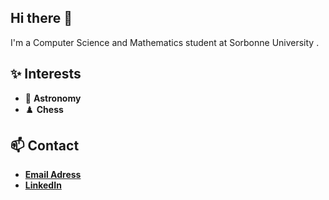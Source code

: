 ## Hi there 👋 
I'm a Computer Science and Mathematics student at Sorbonne University . 

## ✨ Interests 
- 🔭 **Astronomy**
- ♟️ **Chess**

## 📫 Contact
- [**Email Adress**](mailto:Belgacem.Smaali@etu.sorbonne-universite.fr)
- [**LinkedIn**](https://www.linkedin.com/in/belgacem-s-a021a7304/)
